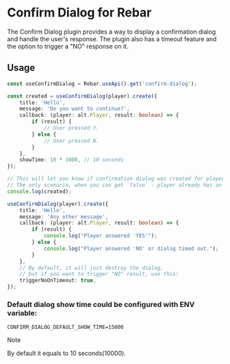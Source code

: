 # Confirm Dialog for Rebar

The Confirm Dialog plugin provides a way to display a confirmation dialog and handle the user's response. The plugin also has a timeout feature and the option to trigger a "NO" response on it.

## Usage

```typescript
const useConfirmDialog = Rebar.useApi().get('confirm-dialog');

const created = useConfirmDialog(player).create({
    title: 'Hello',
    message: 'Do you want to continue?',
    callback: (player: alt.Player, result: boolean) => {
        if (result) {
            // User pressed Y.
        } else {
            // User pressed N.
        }
    },
    showTime: 10 * 1000, // 10 seconds
});

// This will let you know if confirmation dialog was created for player.
// The only scenario, when you can get `false` - player already has an active dialog.
console.log(created);

useConfirmDialog(player).create({
    title: 'Hello',
    message: 'Any other message',
    callback: (player: alt.Player, result: boolean) => {
        if (result) {
            console.log("Player answered 'YES'");
        } else {
            console.log("Player answered 'NO' or dialog timed out.");
        }
    },
    // By default, it will just destroy the dialog,
    // but if you want to trigger "NO" result, use this:
    triggerNoOnTimeout: true,
});
```

### Default dialog show time could be configured with ENV variable:

```
CONFIRM_DIALOG_DEFAULT_SHOW_TIME=15000
```

> [!NOTE]
> By default it equals to 10 seconds(10000).
